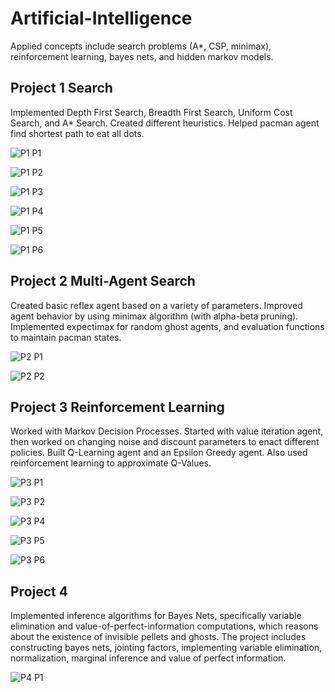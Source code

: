 # Artificial-Intelligence 

Applied concepts include search problems (A*, CSP, minimax), reinforcement learning, bayes nets, and hidden markov models.


## Project 1 Search

Implemented Depth First Search, Breadth First Search, Uniform Cost Search, and A* Search. Created different heuristics. Helped pacman agent find shortest path to eat all dots.

![P1 P1](https://github.com/YFateen/AI/blob/master/Photos/P1/P1.png)

![P1 P2](https://github.com/YFateen/AI/blob/master/Photos/P1/P2.png)

![P1 P3](https://github.com/YFateen/AI/blob/master/Photos/P1/P3.png)

![P1 P4](https://github.com/YFateen/AI/blob/master/Photos/P1/P4.png)

![P1 P5](https://github.com/YFateen/AI/blob/master/Photos/P1/P5.png)

![P1 P6](https://github.com/YFateen/AI/blob/master/Photos/P1/P6.png)

## Project 2 Multi-Agent Search

Created basic reflex agent based on a variety of parameters. Improved agent behavior by using minimax algorithm (with alpha-beta pruning). Implemented expectimax for random ghost agents, and evaluation functions to maintain pacman states.

![P2 P1](https://github.com/YFateen/AI/blob/master/Photos/P2/P1%20(1).png)

![P2 P2](https://github.com/YFateen/AI/blob/master/Photos/P2/P2.png)

## Project 3 Reinforcement Learning

Worked with Markov Decision Processes. Started with value iteration agent, then worked on changing noise and discount parameters to enact different policies. Built Q-Learning agent and an Epsilon Greedy agent. Also used reinforcement learning to approximate Q-Values.

![P3 P1](https://github.com/YFateen/AI/blob/master/Photos/P3/P1.png)

![P3 P2](https://github.com/YFateen/AI/blob/master/Photos/P3/P2.png)

![P3 P4](https://github.com/YFateen/AI/blob/master/Photos/P3/P4.png)

![P3 P5](https://github.com/YFateen/AI/blob/master/Photos/P3/P5.png)

![P3 P6](https://github.com/YFateen/AI/blob/master/Photos/P3/P6.png)

## Project 4 

Implemented inference algorithms for Bayes Nets, specifically variable elimination and value-of-perfect-information computations, which reasons about the existence of invisible pellets and ghosts. The project includes constructing bayes nets, jointing factors, implementing variable elimination, normalization, marginal inference and value of perfect information.

![P4 P1](https://github.com/YFateen/AI/blob/master/Photos/P4/P1.png)

